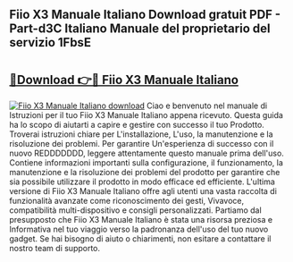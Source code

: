 ## Fiio X3 Manuale Italiano Download gratuit PDF - Part-d3C Italiano Manuale del proprietario del servizio 1FbsE

# <h2><a href="http://dfe9h2g.blite.top/?on=Fiio+X3+Manuale+Italiano">🔗Download 👉🔴 Fiio X3 Manuale Italiano</a></h2>

[![Fiio X3 Manuale Italiano download](https://i.imgur.com/lujVjoI.png)](http://dfe9h2g.blite.top/?on=Fiio+X3+Manuale+Italiano)
Ciao e benvenuto nel manuale di Istruzioni per il tuo Fiio X3 Manuale Italiano appena ricevuto. Questa guida ha lo scopo di aiutarti a capire e gestire con successo il tuo Prodotto. Troverai istruzioni chiare per L'installazione, L'uso, la manutenzione e la risoluzione dei problemi. Per garantire Un'esperienza di successo con il nuovo REDDDDDDD, leggere attentamente questo manuale prima dell'uso. Contiene informazioni importanti sulla configurazione, il funzionamento, la manutenzione e la risoluzione dei problemi del prodotto per garantire che sia possibile utilizzare il prodotto in modo efficace ed efficiente. L'ultima versione di Fiio X3 Manuale Italiano offre agli utenti una vasta raccolta di funzionalità avanzate come riconoscimento dei gesti, Vivavoce, compatibilità multi-dispositivo e consigli personalizzati. Partiamo dal presupposto che Fiio X3 Manuale Italiano è stata una risorsa preziosa e Informativa nel tuo viaggio verso la padronanza dell'uso del tuo nuovo gadget. Se hai bisogno di aiuto o chiarimenti, non esitare a contattare il nostro team di supporto.
